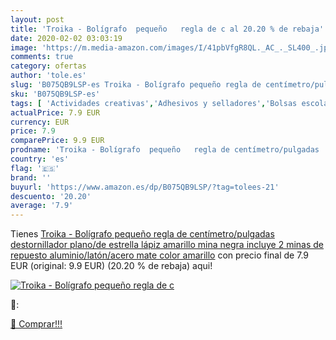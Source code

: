 ```yaml
---
layout: post
title: 'Troika - Bolígrafo  pequeño   regla de c al 20.20 % de rebaja'
date: 2020-02-02 03:03:19
image: 'https://m.media-amazon.com/images/I/41pbVfgR8QL._AC_._SL400_.jpg'
comments: true
category: ofertas
author: 'tole.es'
slug: 'B075QB9LSP-es Troika - Bolígrafo pequeño regla de centímetro/pulgadas...'
sku: 'B075QB9LSP-es'
tags: [ 'Actividades creativas','Adhesivos y selladores','Bolsas escolares','Bricolaje y herramientas','Cuchillos de cocina','Equipaje','Ferretería','Hogar y cocina','Juegos de cuchillos de cocina','Juguetes','Juguetes y juegos','Lápices de colores para niños','Material de escritura y dibujo para niños','Mochilas, estuches y sets escolares','Pegamentos instantáneos','Utensilios de cocina','bolígrafo','lápiz', ]
actualPrice: 7.9 EUR
currency: EUR
price: 7.9
comparePrice: 9.9 EUR
prodname: 'Troika - Bolígrafo  pequeño   regla de centímetro/pulgadas  destornillador plano/de estrella  lápiz  amarillo   mina negra  incluye 2 minas de repuesto  aluminio/latón/acero  mate  color amarillo'
country: 'es'
flag: '🇪🇸'
brand: ''
buyurl: 'https://www.amazon.es/dp/B075QB9LSP/?tag=tolees-21'
descuento: '20.20'
average: '7.9'
---
```


Tienes [Troika - Bolígrafo  pequeño   regla de centímetro/pulgadas  destornillador plano/de estrella  lápiz  amarillo   mina negra  incluye 2 minas de repuesto  aluminio/latón/acero  mate  color amarillo](https://www.amazon.es/dp/B075QB9LSP/?tag=tolees-21) con precio final de  7.9 EUR (original: 9.9 EUR) (20.20 %  de rebaja) aqui!

[![Troika - Bolígrafo  pequeño   regla de c](https://m.media-amazon.com/images/I/41pbVfgR8QL._AC_._SL400_.jpg)](https://www.amazon.es/dp/B075QB9LSP/?tag=tolees-21)

🔎:


[🛒 Comprar!!!](https://www.amazon.es/dp/B075QB9LSP/?tag=tolees-21)
